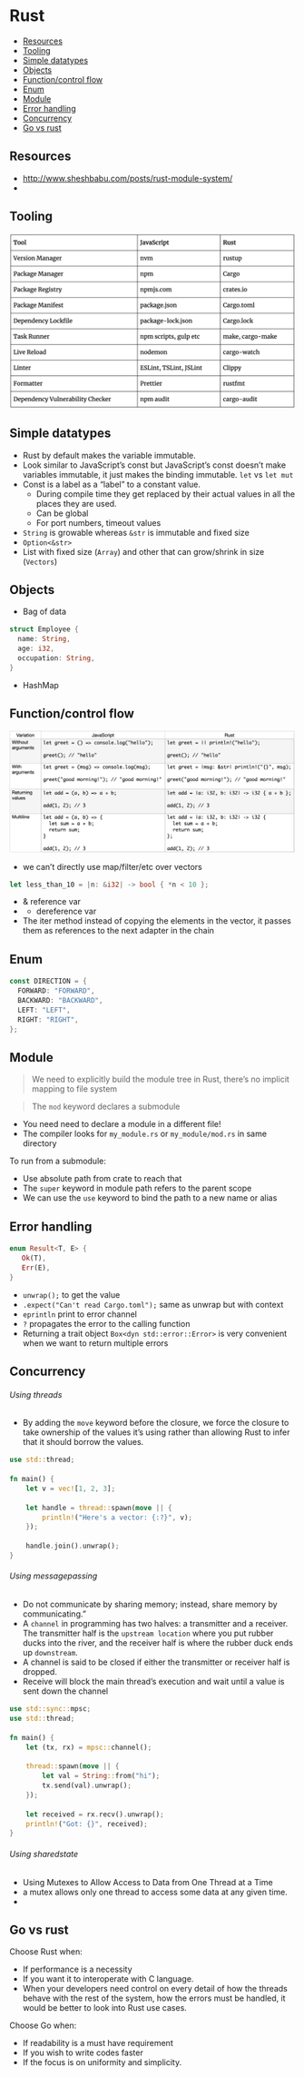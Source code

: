 # Rust <!-- omit in toc -->

- [Resources](#resources)
- [Tooling](#tooling)
- [Simple datatypes](#simple-datatypes)
- [Objects](#objects)
- [Function/control flow](#functioncontrol-flow)
- [Enum](#enum)
- [Module](#module)
- [Error handling](#error-handling)
- [Concurrency](#concurrency)
- [Go vs rust](#go-vs-rust)

## Resources
- http://www.sheshbabu.com/posts/rust-module-system/
- 
## Tooling
![picture 1](../images/3b85f67680ab3fa3a221c4cbcf06ccb6ccccb3b30849a83634d271dbd7df9355.png)  

## Simple datatypes
- Rust by default makes the variable immutable.
- Look similar to JavaScript’s const but JavaScript’s const doesn’t make variables immutable, it just makes the binding immutable. `let` vs `let mut`
- Const is a label as a “label” to a constant value. 
  - During compile time they get replaced by their actual values in all the places they are used.
  - Can be global
  - For port numbers, timeout values
- `String` is growable whereas `&str` is immutable and fixed size
- `Option<&str>`
- List with fixed size (`Array`) and other that can grow/shrink in size (`Vectors`)

## Objects
- Bag of data
```rust
struct Employee {
  name: String,
  age: i32,
  occupation: String,
}
```
- HashMap


## Function/control flow
![picture 3](../images/1b5d80f50b5fbee9154a2f9d3a69ddada740b32893cb6354ecb69227f2695c1d.png)  
- we can’t directly use map/filter/etc over vectors

```rust
let less_than_10 = |n: &i32| -> bool { *n < 10 };
```
- & reference var
- * dereference var
- The iter method instead of copying the elements in the vector, it passes them as references to the next adapter in the chain

## Enum
```rust
const DIRECTION = {
  FORWARD: "FORWARD",
  BACKWARD: "BACKWARD",
  LEFT: "LEFT",
  RIGHT: "RIGHT",
};
```

## Module
> We need to explicitly build the module tree in Rust, there’s no implicit mapping to file system

> The `mod` keyword declares a submodule
- You need need to declare a module in a different file!
- The compiler looks for `my_module.rs` or `my_module/mod.rs` in same directory

To run from a submodule:
- Use absolute path from crate to reach that 
- The `super` keyword in module path refers to the parent scope
- We can use the `use` keyword to bind the path to a new name or alias

## Error handling
```rust
enum Result<T, E> {
   Ok(T),
   Err(E),
}
```
- `unwrap();` to get the value
- `.expect("Can't read Cargo.toml");` same as unwrap but with context
- `eprintln` print to error channel
- `?` propagates the error to the calling function
- Returning a trait object `Box<dyn std::error::Error>` is very convenient when we want to return multiple errors


## Concurrency 

###### Using threads
- By adding the `move` keyword before the closure, we force the closure to take ownership of the values it’s using rather than allowing Rust to infer that it should borrow the values.
```rust
use std::thread;

fn main() {
    let v = vec![1, 2, 3];

    let handle = thread::spawn(move || {
        println!("Here's a vector: {:?}", v);
    });

    handle.join().unwrap();
}
```

###### Using messagepassing
- Do not communicate by sharing memory; instead, share memory by communicating.”
- A `channel` in programming has two halves: a transmitter and a receiver. The transmitter half is the `upstream location` where you put rubber ducks into the river, and the receiver half is where the rubber duck ends up `downstream`. 
- A channel is said to be closed if either the transmitter or receiver half is dropped.
- Receive will block the main thread’s execution and wait until a value is sent down the channel
```rust
use std::sync::mpsc;
use std::thread;

fn main() {
    let (tx, rx) = mpsc::channel();

    thread::spawn(move || {
        let val = String::from("hi");
        tx.send(val).unwrap();
    });

    let received = rx.recv().unwrap();
    println!("Got: {}", received);
}
```

###### Using sharedstate
- Using Mutexes to Allow Access to Data from One Thread at a Time
- a mutex allows only one thread to access some data at any given time.
- 

## Go vs rust
Choose Rust when:
- If performance is a necessity 
- If you want it to interoperate with C language. 
- When your developers need control on every detail of how the threads behave with the rest of the system, how the errors must be handled, it would be better to look into Rust use cases.  

Choose Go when:
- If readability is a must have requirement 
- If you wish to write codes faster
- If the focus is on uniformity and simplicity. 